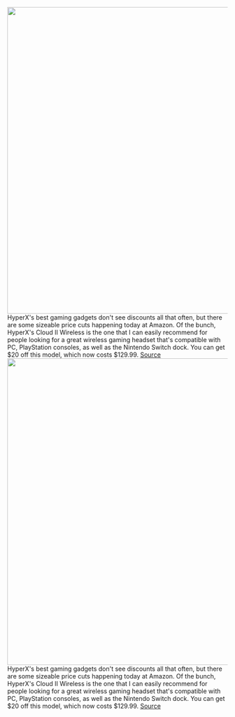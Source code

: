 <img src='https://cdn.vox-cdn.com/thumbor/Q5bSQzK9FyxI7uUE_sSaKc0oQcc=/0x0:2040x1360/1200x800/filters:focal(857x517:1183x843)/cdn.vox-cdn.com/uploads/chorus_image/image/70588769/cfaulkner_201016_4245_0001.0.0.jpg' width='700px' /><br/>
HyperX's best gaming gadgets don't see discounts all that often, but there are some sizeable price cuts happening today at Amazon. Of the bunch, HyperX's Cloud II Wireless is the one that I can easily recommend for people looking for a great wireless gaming headset that's compatible with PC, PlayStation consoles, as well as the Nintendo Switch dock. You can get $20 off this model, which now costs $129.99.
<a href='https://www.theverge.com/good-deals/2022/3/7/22965287/hyperx-cloud-ii-headset-bose-headphones-700-vudu-mario-switch-deal-sale'> Source <a/><img src='https://cdn.vox-cdn.com/thumbor/Q5bSQzK9FyxI7uUE_sSaKc0oQcc=/0x0:2040x1360/1200x800/filters:focal(857x517:1183x843)/cdn.vox-cdn.com/uploads/chorus_image/image/70588769/cfaulkner_201016_4245_0001.0.0.jpg' width='700px' /><br/>
HyperX's best gaming gadgets don't see discounts all that often, but there are some sizeable price cuts happening today at Amazon. Of the bunch, HyperX's Cloud II Wireless is the one that I can easily recommend for people looking for a great wireless gaming headset that's compatible with PC, PlayStation consoles, as well as the Nintendo Switch dock. You can get $20 off this model, which now costs $129.99.
<a href='https://www.theverge.com/good-deals/2022/3/7/22965287/hyperx-cloud-ii-headset-bose-headphones-700-vudu-mario-switch-deal-sale'> Source <a/>